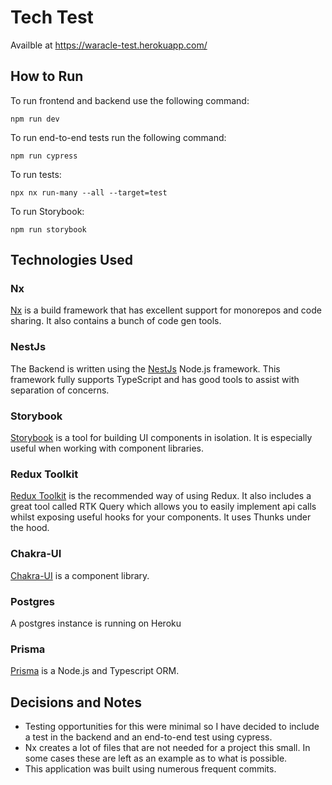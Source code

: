 # Tech Test

Availble at https://waracle-test.herokuapp.com/

## How to Run

To run frontend and backend use the following command:

```
npm run dev
```

To run end-to-end tests run the following command:

```
npm run cypress
```

To run tests:

```
npx nx run-many --all --target=test
```

To run Storybook:

```
npm run storybook
```

## Technologies Used

### Nx

[Nx](https://nx.dev/) is a build framework that has excellent support for monorepos and code sharing. It also contains a bunch of code gen tools.

### NestJs

The Backend is written using the [NestJs](https://nestjs.com/) Node.js framework. This framework fully supports TypeScript and has good tools to assist with separation of concerns.

### Storybook

[Storybook](https://storybook.js.org/) is a tool for building UI components in isolation. It is especially useful when working with component libraries.

### Redux Toolkit

[Redux Toolkit](https://redux-toolkit.js.org/) is the recommended way of using Redux. It also includes a great tool called RTK Query which allows you to easily implement api calls whilst exposing useful hooks for your components. It uses Thunks under the hood.

### Chakra-UI

[Chakra-UI](https://chakra-ui.com/) is a component library.

### Postgres

A postgres instance is running on Heroku

### Prisma

[Prisma](https://www.prisma.io/) is a Node.js and Typescript ORM.

## Decisions and Notes

- Testing opportunities for this were minimal so I have decided to include a test in the backend and an end-to-end test using cypress.
- Nx creates a lot of files that are not needed for a project this small. In some cases these are left as an example as to what is possible.
- This application was built using numerous frequent commits.
